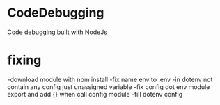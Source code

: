 # CodeDebugging

Code debugging built with NodeJs



# fixing

-download module with npm install 
-fix name env to .env
-in dotenv not contain any config just unassigned variable
-fix config dot env  module export and add {} when call config module
-fill dotenv config